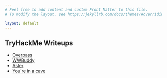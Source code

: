 ```yaml
---
# Feel free to add content and custom Front Matter to this file.
# To modify the layout, see https://jekyllrb.com/docs/themes/#overriding-theme-defaults

layout: default
---
```

## TryHackMe Writeups
* [Overpass](./overpass)
* [WWBuddy](./wwbuddy)
* [Aster](./aster)
* [You're in a cave](./inacave)